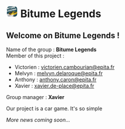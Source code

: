 <h1><img src="Assets/Logos/favicon-32.png"> Bitume Legends</h1>
<h2> Welcome on Bitume Legends !</h2>
<p>
    Name of the group : <b>Bitume Legends</b><br>
    Member of this project :
    <ul>
        <li>Victorien : <a href="mailto:victorien.cambourian@epita.fr">victorien.cambourian@epita.fr</a></li>
        <li>Melvyn : <a href="mailto:melvyn.delaroque@epita.fr">melvyn.delaroque@epita.fr</a></li> <li>Anthony : <a href="mailto:anthony.caron@epita.fr">anthony.caron@epita.fr</a></li>
        <li>Xavier : <a href="mailto:xavier.de-place@epita.fr">xavier.de-place@epita.fr</a></li>
    </ul>
    Group manager : <b>Xavier</b>
</p>
<p>Our project is a car game. It's so simple</p>

*More news coming soon...*